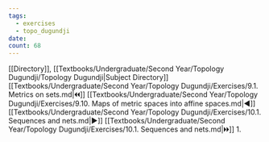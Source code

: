 ```yaml
---
tags:
  - exercises
  - topo_dugundji
date: 
count: 68
---
```

[[Directory]], [[Textbooks/Undergraduate/Second Year/Topology Dugundji/Topology Dugundji|Subject Directory]]
[[Textbooks/Undergraduate/Second Year/Topology Dugundji/Exercises/9.1. Metrics on sets.md|🞀🞀]] [[Textbooks/Undergraduate/Second Year/Topology Dugundji/Exercises/9.10. Maps of metric spaces into affine spaces.md|◀]] [[Textbooks/Undergraduate/Second Year/Topology Dugundji/Exercises/10.1. Sequences and nets.md|▶]] [[Textbooks/Undergraduate/Second Year/Topology Dugundji/Exercises/10.1. Sequences and nets.md|🞂🞂]]
1. 